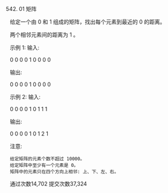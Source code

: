 542. 01 矩阵

给定一个由 0 和 1 组成的矩阵，找出每个元素到最近的 0 的距离。

两个相邻元素间的距离为 1 。

示例 1:
输入:

0 0 0
0 1 0
0 0 0

输出:

0 0 0
0 1 0
0 0 0

示例 2:
输入:

0 0 0
0 1 0
1 1 1

输出:

0 0 0
0 1 0
1 2 1

注意:

    给定矩阵的元素个数不超过 10000。
    给定矩阵中至少有一个元素是 0。
    矩阵中的元素只在四个方向上相邻: 上、下、左、右。

通过次数14,702
提交次数37,324